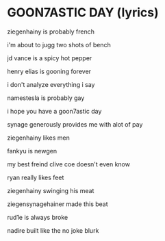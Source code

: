 # GOON7ASTIC DAY (lyrics)

ziegenhainy is probably french

i'm about to jugg two shots of bench

jd vance is a spicy hot pepper

henry elias is gooning forever

i don't analyze everything i say

namestesla is probably gay

i hope you have a goon7astic day

synage generously provides me with alot of pay

ziegenhainy likes men

fankyu is newgen

my best freind clive coe doesn't even know

ryan really likes feet

ziegenhainy swinging his meat

ziegensynagehainer made this beat

rud1e is always broke

nadire built like the no joke blurk
